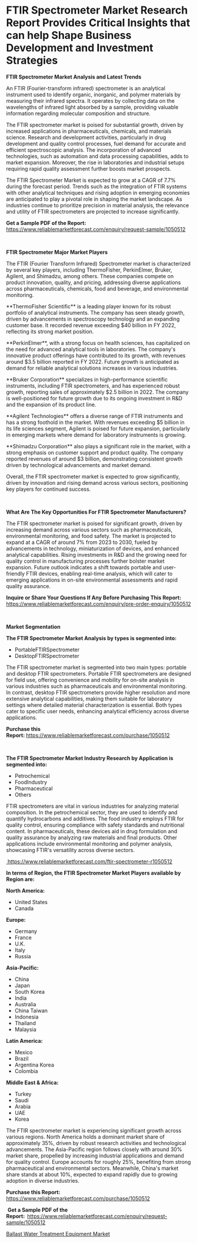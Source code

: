 <p><h1>FTIR Spectrometer Market Research Report Provides Critical Insights that can help Shape Business Development and Investment Strategies</h1></p><p><strong>FTIR Spectrometer Market Analysis and Latest Trends</strong></p>
<p><p>An FTIR (Fourier-transform infrared) spectrometer is an analytical instrument used to identify organic, inorganic, and polymer materials by measuring their infrared spectra. It operates by collecting data on the wavelengths of infrared light absorbed by a sample, providing valuable information regarding molecular composition and structure. </p><p>The FTIR spectrometer market is poised for substantial growth, driven by increased applications in pharmaceuticals, chemicals, and materials science. Research and development activities, particularly in drug development and quality control processes, fuel demand for accurate and efficient spectroscopic analysis. The incorporation of advanced technologies, such as automation and data processing capabilities, adds to market expansion. Moreover, the rise in laboratories and industrial setups requiring rapid quality assessment further boosts market prospects. </p><p>The FTIR Spectrometer Market is expected to grow at a CAGR of 7.7% during the forecast period. Trends such as the integration of FTIR systems with other analytical techniques and rising adoption in emerging economies are anticipated to play a pivotal role in shaping the market landscape. As industries continue to prioritize precision in material analysis, the relevance and utility of FTIR spectrometers are projected to increase significantly.</p></p>
<p><strong>Get a Sample PDF of the Report:&nbsp;</strong> <a href="https://www.reliablemarketforecast.com/enquiry/request-sample/1050512?utm_campaign=2015&utm_medium=2&utm_source=Github&utm_content=ia&utm_term=16022025&utm_id=ftir-spectrometer">https://www.reliablemarketforecast.com/enquiry/request-sample/1050512</a></p>
<p>&nbsp;</p>
<p><strong>FTIR Spectrometer Major Market Players</strong></p>
<p><p>The FTIR (Fourier Transform Infrared) Spectrometer market is characterized by several key players, including ThermoFisher, PerkinElmer, Bruker, Agilent, and Shimadzu, among others. These companies compete on product innovation, quality, and pricing, addressing diverse applications across pharmaceuticals, chemicals, food and beverage, and environmental monitoring.</p><p>**ThermoFisher Scientific** is a leading player known for its robust portfolio of analytical instruments. The company has seen steady growth, driven by advancements in spectroscopy technology and an expanding customer base. It recorded revenue exceeding $40 billion in FY 2022, reflecting its strong market position.</p><p>**PerkinElmer**, with a strong focus on health sciences, has capitalized on the need for advanced analytical tools in laboratories. The company's innovative product offerings have contributed to its growth, with revenues around $3.5 billion reported in FY 2022. Future growth is anticipated as demand for reliable analytical solutions increases in various industries.</p><p>**Bruker Corporation** specializes in high-performance scientific instruments, including FTIR spectrometers, and has experienced robust growth, reporting sales of approximately $2.5 billion in 2022. The company is well-positioned for future growth due to its ongoing investment in R&D and the expansion of its product line.</p><p>**Agilent Technologies** offers a diverse range of FTIR instruments and has a strong foothold in the market. With revenues exceeding $5 billion in its life sciences segment, Agilent is poised for future expansion, particularly in emerging markets where demand for laboratory instruments is growing.</p><p>**Shimadzu Corporation** also plays a significant role in the market, with a strong emphasis on customer support and product quality. The company reported revenues of around $3 billion, demonstrating consistent growth driven by technological advancements and market demand.</p><p>Overall, the FTIR spectrometer market is expected to grow significantly, driven by innovation and rising demand across various sectors, positioning key players for continued success.</p></p>
<p>&nbsp;</p>
<p><strong>What Are The Key Opportunities For FTIR Spectrometer Manufacturers?</strong></p>
<p><p>The FTIR spectrometer market is poised for significant growth, driven by increasing demand across various sectors such as pharmaceuticals, environmental monitoring, and food safety. The market is projected to expand at a CAGR of around 7% from 2023 to 2030, fueled by advancements in technology, miniaturization of devices, and enhanced analytical capabilities. Rising investments in R&D and the growing need for quality control in manufacturing processes further bolster market expansion. Future outlook indicates a shift towards portable and user-friendly FTIR devices, enabling real-time analysis, which will cater to emerging applications in on-site environmental assessments and rapid quality assurance.</p></p>
<p><strong>Inquire or Share Your Questions If Any Before Purchasing This Report:</strong> <a href="https://www.reliablemarketforecast.com/enquiry/pre-order-enquiry/1050512?utm_campaign=2015&utm_medium=2&utm_source=Github&utm_content=ia&utm_term=16022025&utm_id=ftir-spectrometer">https://www.reliablemarketforecast.com/enquiry/pre-order-enquiry/1050512</a></p>
<p>&nbsp;</p>
<p><strong>Market Segmentation</strong></p>
<p><strong>The FTIR Spectrometer Market Analysis by types is segmented into:</strong></p>
<p><ul><li>PortableFTIRSpectrometer</li><li>DesktopFTIRSpectrometer</li></ul></p>
<p><p>The FTIR spectrometer market is segmented into two main types: portable and desktop FTIR spectrometers. Portable FTIR spectrometers are designed for field use, offering convenience and mobility for on-site analysis in various industries such as pharmaceuticals and environmental monitoring. In contrast, desktop FTIR spectrometers provide higher resolution and more extensive analytical capabilities, making them suitable for laboratory settings where detailed material characterization is essential. Both types cater to specific user needs, enhancing analytical efficiency across diverse applications.</p></p>
<p><strong>Purchase this Report:&nbsp;</strong><a href="https://www.reliablemarketforecast.com/purchase/1050512?utm_campaign=2015&utm_medium=2&utm_source=Github&utm_content=ia&utm_term=16022025&utm_id=ftir-spectrometer">https://www.reliablemarketforecast.com/purchase/1050512</a></p>
<p>&nbsp;</p>
<p><strong>The FTIR Spectrometer Market Industry Research by Application is segmented into:</strong></p>
<p><ul><li>Petrochemical</li><li>FoodIndustry</li><li>Pharmaceutical</li><li>Others</li></ul></p>
<p><p>FTIR spectrometers are vital in various industries for analyzing material composition. In the petrochemical sector, they are used to identify and quantify hydrocarbons and additives. The food industry employs FTIR for quality control, ensuring compliance with safety standards and nutritional content. In pharmaceuticals, these devices aid in drug formulation and quality assurance by analyzing raw materials and final products. Other applications include environmental monitoring and polymer analysis, showcasing FTIR's versatility across diverse sectors.</p></p>
<p><a href="https://www.reliablemarketforecast.com/ftir-spectrometer-r1050512?utm_campaign=2015&utm_medium=2&utm_source=Github&utm_content=ia&utm_term=16022025&utm_id=ftir-spectrometer">&nbsp;https://www.reliablemarketforecast.com/ftir-spectrometer-r1050512</a></p>
<p><strong>In terms of Region, the FTIR Spectrometer Market Players available by Region are:</strong></p>
<p>
    <p> <strong> North America: </strong>
        <ul>
            <li>United States</li>
            <li>Canada</li>
        </ul>
        </p> 
    <p> <strong> Europe: </strong>
        <ul>
            <li>Germany</li>
            <li>France</li>
            <li>U.K.</li>
            <li>Italy</li>
            <li>Russia</li>
        </ul>
        </p> 
    <p> <strong> Asia-Pacific: </strong>
        <ul>
            <li>China</li>
            <li>Japan</li>
            <li>South Korea</li>
            <li>India</li>
            <li>Australia</li>
            <li>China Taiwan</li>
            <li>Indonesia</li>
            <li>Thailand</li>
            <li>Malaysia</li>
        </ul>
        </p> 
    <p> <strong> Latin America: </strong>
        <ul>
            <li>Mexico</li>
            <li>Brazil</li>
            <li>Argentina Korea</li>
            <li>Colombia</li>
        </ul>
        </p> 
    <p> <strong> Middle East & Africa: </strong>
        <ul>
            <li>Turkey</li>
            <li>Saudi</li>
            <li>Arabia</li>
            <li>UAE</li>
            <li>Korea</li>
        </ul>
    </p>
    </p>
<p><p>The FTIR spectrometer market is experiencing significant growth across various regions. North America holds a dominant market share of approximately 35%, driven by robust research activities and technological advancements. The Asia-Pacific region follows closely with around 30% market share, propelled by increasing industrial applications and demand for quality control. Europe accounts for roughly 25%, benefiting from strong pharmaceutical and environmental sectors. Meanwhile, China's market share stands at about 10%, expected to expand rapidly due to growing adoption in diverse industries.</p></p>
<p><strong>Purchase this Report: </strong><a href="https://www.reliablemarketforecast.com/purchase/1050512?utm_campaign=2015&utm_medium=2&utm_source=Github&utm_content=ia&utm_term=16022025&utm_id=ftir-spectrometer">https://www.reliablemarketforecast.com/purchase/1050512</a></p>
<p>&nbsp;<strong>Get a Sample PDF of the Report:&nbsp;&nbsp;</strong><a href="https://www.reliablemarketforecast.com/enquiry/request-sample/1050512?utm_campaign=2015&utm_medium=2&utm_source=Github&utm_content=ia&utm_term=16022025&utm_id=ftir-spectrometer">https://www.reliablemarketforecast.com/enquiry/request-sample/1050512</a></p>
<p><strong></strong></p>
<p><p><a href="https://github.com/santosh758595/Market-Research-Report-List-7/blob/main/ballast-water-treatment-equipment-market.md?utm_campaign=2015&utm_medium=2&utm_source=Github&utm_content=ia&utm_term=16022025&utm_id=ftir-spectrometer">Ballast Water Treatment Equipment Market</a></p></p>